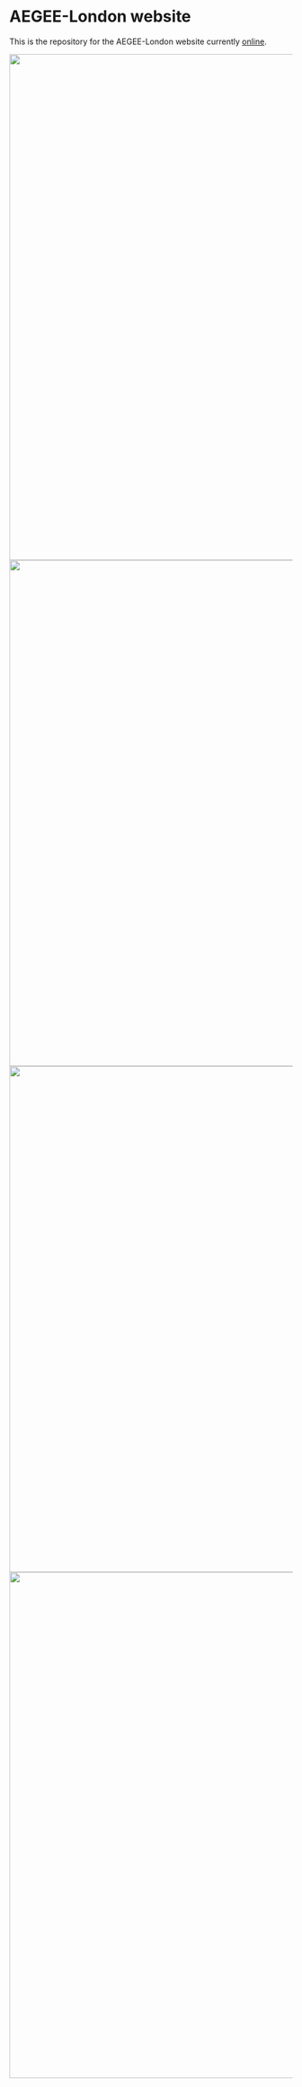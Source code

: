 # AEGEE-London website


This is the repository for the AEGEE-London website currently [online](http://aegee-london.eu).

<img src="https://github.com/AntonioRedondo/aegee-london.eu/raw/master/readmeImages/1.png" width="900px" />
<img src="https://github.com/AntonioRedondo/aegee-london.eu/raw/master/readmeImages/2.png" width="900px" />
<img src="https://github.com/AntonioRedondo/aegee-london.eu/raw/master/readmeImages/3.png" width="900px" />
<img src="https://github.com/AntonioRedondo/aegee-london.eu/raw/master/readmeImages/m.jpg" width="900px" />
